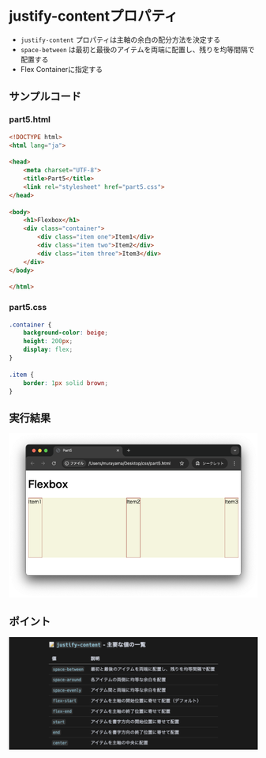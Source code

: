 # justify-contentプロパティ

+ `justify-content` プロパティは主軸の余白の配分方法を決定する
+ `space-between` は最初と最後のアイテムを両端に配置し、残りを均等間隔で配置する
+ Flex Containerに指定する

## サンプルコード

### part5.html

```html
<!DOCTYPE html>
<html lang="ja">

<head>
    <meta charset="UTF-8">
    <title>Part5</title>
    <link rel="stylesheet" href="part5.css">
</head>

<body>
    <h1>Flexbox</h1>
    <div class="container">
        <div class="item one">Item1</div>
        <div class="item two">Item2</div>
        <div class="item three">Item3</div>
    </div>
</body>

</html>
```

### part5.css

```css
.container {
    background-color: beige;
    height: 200px;
    display: flex;
}

.item {
    border: 1px solid brown;
}
```

## 実行結果

![](https://raw.githubusercontent.com/murayama333/md2slide/refs/heads/main/md/css/part5/img/04.png)

## ポイント

![](https://raw.githubusercontent.com/murayama333/md2slide/refs/heads/main/md/css/part5/img/04_2.png)
